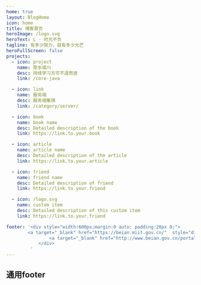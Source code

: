```yaml
---
home: true
layout: BlogHome
icon: home
title: 博客首页
heroImage: /logo.svg
heroText: L - 时光不负
tagline: 有多少努力，就有多少光芒
heroFullScreen: false
projects:
  - icon: project
    name: 聚水成川
    desc: 持续学习方可不退而进
    link: /core-java

  - icon: link
    name: 服务端
    desc: 服务端集锦
    link: /category/server/

  - icon: book
    name: book name
    desc: Detailed description of the book
    link: https://link.to.your.book

  - icon: article
    name: article name
    desc: Detailed description of the article
    link: https://link.to.your.article

  - icon: friend
    name: friend name
    desc: Detailed description of friend
    link: https://link.to.your.friend

  - icon: /logo.svg
    name: custom item
    desc: Detailed description of this custom item
    link: https://link.to.your.friend

footer: '<div style="width:600px;margin:0 auto; padding:20px 0;">
        <a target="_blank" href="https://beian.miit.gov.cn/"  style="display:inline-block;text-decoration:none;height:20px;line-height:20px;"><p style="float:left;height:20px;line-height:20px;margin: 0px 0px 0px 5px; color:#939393;">冀ICP备2023002189号-1</p></a>
		 		<a target="_blank" href="http://www.beian.gov.cn/portal/registerSystemInfo?recordcode=11011402013606" style="display:inline-block;text-decoration:none;height:20px;line-height:20px;"><img src="/beian_icon.png" style="float:left;"/><p style="float:left;height:20px;line-height:20px;margin: 0px 0px 0px 5px; color:#939393;">京公网安备 11011402013606号</p></a>
		 	</div>
		 '
---
```


## 通用footer
